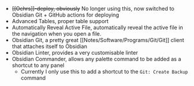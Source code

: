 - ~~[[Ochrs]]-deploy, obviously~~ No longer using this, now switched to Obsidian Git + GitHub actions for deploying
- Advanced Tables, proper table support
- Automatically Reveal Active File, automatically reveal the active file in the navigation when you open a file.
- Obsidian Git, a pretty great [[Notes/Software/Programs/Git/Git]] client that attaches itself to Obsidian
- Obsidian Linter, provides a very customisable linter
- Obsidian Commander, allows any palette command to be added as a shortcut to any panel
  - Currently I only use this to add a shortcut to the `Git: Create Backup` command
